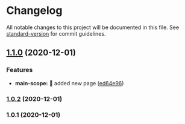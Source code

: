 # Changelog

All notable changes to this project will be documented in this file. See [standard-version](https://github.com/conventional-changelog/standard-version) for commit guidelines.

## [1.1.0](https://github.com/imran-ib/learning-socketio/compare/v1.0.2...v1.1.0) (2020-12-01)


### Features

* **main-scope:** :art: added new page ([ed64e96](https://github.com/imran-ib/learning-socketio/commit/ed64e966bb9789c08e6fd6843d7b8c7d27cae725))

### [1.0.2](https://github.com/imran-ib/learning-socketio/compare/v1.0.1...v1.0.2) (2020-12-01)

### 1.0.1 (2020-12-01)
